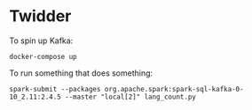 # Twidder

To spin up Kafka:

```shell
docker-compose up
```

To run something that does something:

```shell
spark-submit --packages org.apache.spark:spark-sql-kafka-0-10_2.11:2.4.5 --master "local[2]" lang_count.py
```

